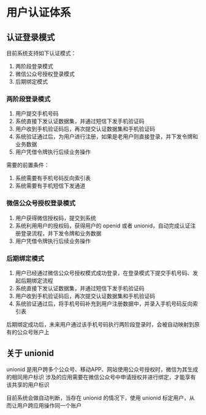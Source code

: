 # 用户认证体系

## 认证登录模式

目前系统支持如下认证模式：
1. 两阶段登录模式
2. 微信公众号授权登录模式
3. 后期绑定模式

### 两阶段登录模式

1. 用户提交手机号码
2. 系统直接下发认证数据集，并通过短信下发手机验证码
3. 用户收到手机验证码后，再次提交认证数据集和手机验证码
4. 系统验证通过后，为用户进行注册，如果是老用户则直接登录，并下发令牌和业务数据
5. 用户凭借令牌执行后续业务操作

需要的前置条件：
1. 系统需要有手机号码反向索引表
2. 系统需要有手机短信下发通道

### 微信公众号授权登录模式

1. 用户获得微信授权码，提交到系统
2. 系统利用用户的授权码，获得用户的 openid 或者 unionid，自动完成认证注册登录流程，并下发令牌和业务数据
3. 用户凭借令牌执行后续业务操作

### 后期绑定模式

1. 用户已经通过微信公众号授权模式成功登录，在登录模式下提交手机号码、发起后期绑定流程
2. 系统直接下发认证数据集，并通过短信下发手机验证码
3. 用户收到手机验证码后，再次提交认证数据集和手机验证码
4. 系统验证通过后，将手机号码补充到用户注册数据中，并录入手机号码反向索引表

后期绑定成功后，未来用户通过该手机号码执行两阶段登录时，会被自动映射到原有的公众号账户上

## 关于 unionid

unionid 是用户跨多个公众号、移动APP、网站使用公众号授权时，微信为其生成的相同用户标识
涉及的应用需要在微信公众号中申请授权并进行绑定，才能享有该共享的用户标识

目前系统会做自动判断，当存在 unionid 的情况下，使用 unionid 标定用户，从而让用户跨应用操作同一个账户
